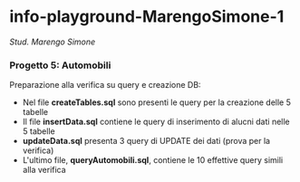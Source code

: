 # info-playground-MarengoSimone-1

_Stud. Marengo Simone_

### Progetto 5: Automobili
Preparazione alla verifica su query e creazione DB:
- Nel file **createTables.sql** sono presenti le query per la creazione delle 5 tabelle
- Il file **insertData.sql** contiene le query di inserimento di alucni dati nelle 5 tabelle
- **updateData.sql** presenta 3 query di UPDATE dei dati (prova per la verifica)
- L'ultimo file, **queryAutomobili.sql**, contiene le 10 effettive query simili alla verifica 
